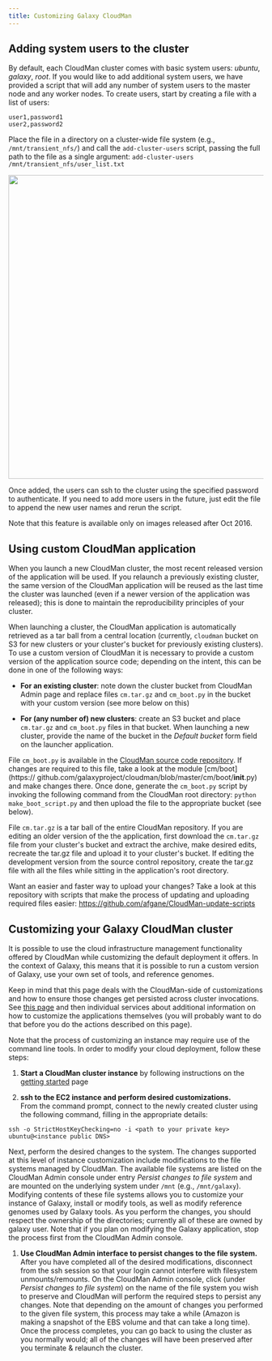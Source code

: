 ```yaml
---
title: Customizing Galaxy CloudMan
---
```

<slot name="CloudMan/LinkBoxHorizontal" />

## Adding system users to the cluster

By default, each CloudMan cluster comes with basic system users: *ubuntu*,
*galaxy*, *root*. If you would like to add additional system users, we have
provided a script that will add any number of system users to the master node
and any worker nodes. To create users, start by creating a file with a list of
users:

```
user1,password1
user2,password2
```

Place the file in a directory on a cluster-wide file system (e.g.,
`/mnt/transient_nfs/`) and call the `add-cluster-users` script, passing the
full path to the file as a single argument: `add-cluster-users
/mnt/transient_nfs/user_list.txt`

<div class='center'>
<a href='add-system-users.png'><img src="add-system-users.png" alt="" width=600 /></a>
</div>

Once added, the users can ssh to the cluster using the specified password to
authenticate. If you need to add more users in the future, just edit the file
to append the new user names and rerun the script.

Note that this feature is available only on images released after Oct 2016.

## Using custom CloudMan application

When you launch a new CloudMan cluster, the most recent released version of the
application will be used. If you relaunch a previously existing cluster, the
same version of the CloudMan application will be reused as the last time the
cluster was launched (even if a newer version of the application was released);
this is done to maintain the reproducibility principles of your cluster.

When launching a cluster, the CloudMan application is automatically retrieved
as a tar ball from a central location (currently, `cloudman` bucket on S3 for
new clusters or your cluster's bucket for previously existing clusters). To use
a custom version of CloudMan it is necessary to provide a custom version of the
application source code; depending on the intent, this can be done in one of
the following ways:

* **For an existing cluster**: note down the cluster bucket from CloudMan Admin
page and replace files `cm.tar.gz` and `cm_boot.py` in the bucket with your
custom version (see more below on this)

* **For (any number of) new clusters**: create an S3 bucket and place
`cm.tar.gz` and `cm_boot.py` files in that bucket. When launching a new
cluster, provide the name of the bucket in the *Default bucket* form field on
the launcher application.

File `cm_boot.py` is available in the [CloudMan source code repository](https://github.com/galaxyproject/cloudman/blob/master/cm_boot.py).
If changes are required to this file, take a look at the module
[cm/boot](https:// github.com/galaxyproject/cloudman/blob/master/cm/boot/__init__.py)
and make changes there. Once done, generate the `cm_boot.py` script by invoking
the following command from the CloudMan root directory: `python
make_boot_script.py` and then upload the file to the appropriate bucket (see
below).

File `cm.tar.gz` is a tar ball of the entire CloudMan repository. If you are
editing an older version of the the application, first download the `cm.tar.gz`
file from your cluster's bucket and extract the archive, make desired edits,
recreate the tar.gz file and upload it to your cluster's bucket. If editing the
development version from the source control repository, create the tar.gz file
with all the files while sitting in the application's root directory.

Want an easier and faster way to upload your changes? Take a look at this
repository with scripts that make the process of updating and uploading
required files easier: https://github.com/afgane/CloudMan-update-scripts

## Customizing your Galaxy CloudMan cluster

It is possible to use the cloud infrastructure management functionality offered
by CloudMan while customizing the default deployment it offers. In the context
of Galaxy, this means that it is possible to run a custom version of Galaxy,
use your own set of tools, and reference genomes.

Keep in mind that this page deals with the CloudMan-side of customizations and
how to ensure those changes get persisted across cluster invocations. See
[this page](/src/cloudman/services/index.md) and then individual
services about additional information on how to customize the applications
themselves (you will probably want to do that before you do the actions
described on this page).

Note that the process of customizing an instance may require use of the command line tools. In order to modify your cloud deployment, follow these steps:

1. **Start a CloudMan cluster instance** by following instructions on the
[getting started](/src/cloudman/getting-started/index.md) page

1. **ssh to the EC2 instance and perform desired customizations.**<br />
From the command prompt, connect to the newly created cluster using the
following command, filling in the appropriate details:
```
ssh -o StrictHostKeyChecking=no -i <path to your private key> ubuntu@<instance public DNS>
```
Next, perform the desired changes to the system. The changes supported at this
level of instance customization include modifications to the file systems
managed by CloudMan. The available file systems are listed on the CloudMan
Admin console under entry *Persist changes to file system* and are mounted on
the underlying system under `/mnt` (e.g., `/mnt/galaxy`). Modifying contents of
these file systems allows you to customize your instance of Galaxy, install or
modify tools, as well as modify reference genomes used by Galaxy tools. As you
perform the changes, you should respect the ownership of the directories;
currently all of these are owned by galaxy user. Note that if you plan on
modifying the Galaxy application, stop the process first from the CloudMan
Admin console.

1. **Use CloudMan Admin interface to persist changes to the file system.**<br />
After you have completed all of the desired modifications, disconnect from the
ssh session so that your login cannot interfere with filesystem
unmounts/remounts. On the CloudMan Admin console, click (under *Persist changes
to file system*) on the name of the file system you wish to preserve and
CloudMan will perform the required steps to persist any changes. Note that
depending on the amount of changes you performed to the given file system, this
process may take a while (Amazon is making a snapshot of the EBS volume and
that can take a long time). Once the process completes, you can go back to
using the cluster as you normally would; all of the changes will have been
preserved after you terminate & relaunch the cluster.
